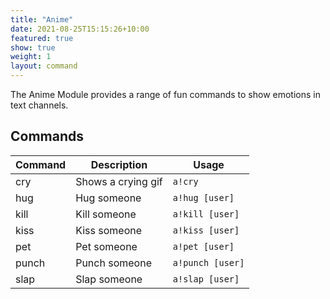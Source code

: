 ```yaml
---
title: "Anime"
date: 2021-08-25T15:15:26+10:00
featured: true
show: true
weight: 1
layout: command
---
```


The Anime Module provides a range of fun commands to show emotions in text channels.

## Commands

| Command      | Description                                                   | Usage                         |
| ------------ | ------------------------------------------------------------- | ----------------------------- |
| cry          | Shows a crying gif                                            | `a!cry`                       |
| hug          | Hug someone                                                   | `a!hug [user]`                |
| kill         | Kill someone                                                  | `a!kill [user]`               |
| kiss         | Kiss someone                                                  | `a!kiss [user]`               |
| pet          | Pet someone                                                   | `a!pet [user]`                |
| punch        | Punch someone                                                 | `a!punch [user]`              |
| slap         | Slap someone                                                  | `a!slap [user]`               |